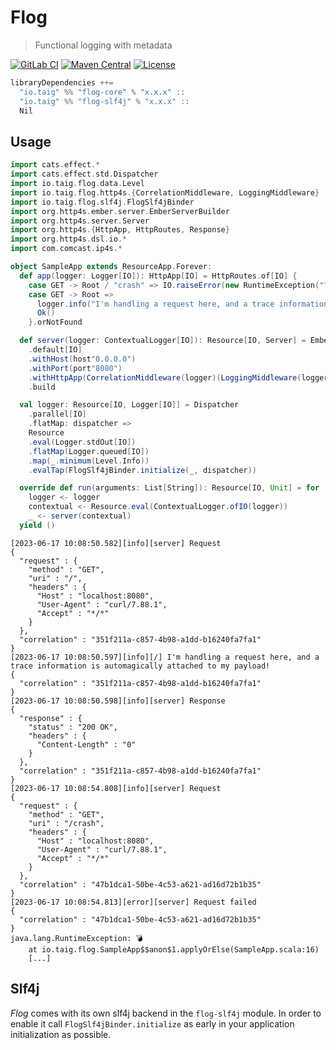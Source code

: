 # Flog

> Functional logging with metadata

[![GitLab CI](https://gitlab.com/taig-github/flog/badges/master/pipeline.svg?style=flat-square)](https://gitlab.com/taig-github/flog/pipelines)
[![Maven Central](https://img.shields.io/maven-central/v/io.taig/flog-core_2.13.svg?style=flat-square)](https://search.maven.org/search?q=g:io.taig%20AND%20a:flog-*)
[![License](https://img.shields.io/github/license/taig/flog?style=flat-square)](LICENSE)

```scala
libraryDependencies ++=
  "io.taig" %% "flog-core" % "x.x.x" ::
  "io.taig" %% "flog-slf4j" % "x.x.x" ::
  Nil
```

## Usage

```scala
import cats.effect.*
import cats.effect.std.Dispatcher
import io.taig.flog.data.Level
import io.taig.flog.http4s.{CorrelationMiddleware, LoggingMiddleware}
import io.taig.flog.slf4j.FlogSlf4jBinder
import org.http4s.ember.server.EmberServerBuilder
import org.http4s.server.Server
import org.http4s.{HttpApp, HttpRoutes, Response}
import org.http4s.dsl.io.*
import com.comcast.ip4s.*

object SampleApp extends ResourceApp.Forever:
  def app(logger: Logger[IO]): HttpApp[IO] = HttpRoutes.of[IO] {
    case GET -> Root / "crash" => IO.raiseError(new RuntimeException("💣"))
    case GET -> Root =>
      logger.info("I'm handling a request here, and a trace information is automagically attached to my payload!") *>
      Ok()
    }.orNotFound

  def server(logger: ContextualLogger[IO]): Resource[IO, Server] = EmberServerBuilder
    .default[IO]
    .withHost(host"0.0.0.0")
    .withPort(port"8080")
    .withHttpApp(CorrelationMiddleware(logger)(LoggingMiddleware(logger)(app(logger))))
    .build

  val logger: Resource[IO, Logger[IO]] = Dispatcher
    .parallel[IO]
    .flatMap: dispatcher =>
    Resource
    .eval(Logger.stdOut[IO])
    .flatMap(Logger.queued[IO])
    .map(_.minimum(Level.Info))
    .evalTap(FlogSlf4jBinder.initialize(_, dispatcher))

  override def run(arguments: List[String]): Resource[IO, Unit] = for
    logger <- logger
    contextual <- Resource.eval(ContextualLogger.ofIO(logger))
    _ <- server(contextual)
  yield ()

```

``` 
[2023-06-17 10:08:50.582][info][server] Request
{
  "request" : {
    "method" : "GET",
    "uri" : "/",
    "headers" : {
      "Host" : "localhost:8080",
      "User-Agent" : "curl/7.88.1",
      "Accept" : "*/*"
    }
  },
  "correlation" : "351f211a-c857-4b98-a1dd-b16240fa7fa1"
}
[2023-06-17 10:08:50.597][info][/] I'm handling a request here, and a trace information is automagically attached to my payload!
{
  "correlation" : "351f211a-c857-4b98-a1dd-b16240fa7fa1"
}
[2023-06-17 10:08:50.598][info][server] Response
{
  "response" : {
    "status" : "200 OK",
    "headers" : {
      "Content-Length" : "0"
    }
  },
  "correlation" : "351f211a-c857-4b98-a1dd-b16240fa7fa1"
}
[2023-06-17 10:08:54.808][info][server] Request
{
  "request" : {
    "method" : "GET",
    "uri" : "/crash",
    "headers" : {
      "Host" : "localhost:8080",
      "User-Agent" : "curl/7.88.1",
      "Accept" : "*/*"
    }
  },
  "correlation" : "47b1dca1-50be-4c53-a621-ad16d72b1b35"
}
[2023-06-17 10:08:54.813][error][server] Request failed
{
  "correlation" : "47b1dca1-50be-4c53-a621-ad16d72b1b35"
}
java.lang.RuntimeException: 💣
	at io.taig.flog.SampleApp$$anon$1.applyOrElse(SampleApp.scala:16)
	[...]
```

## Slf4j

_Flog_ comes with its own slf4j backend in the `flog-slf4j` module. In order to enable it call `FlogSlf4jBinder.initialize` as early in your application initialization as possible.
